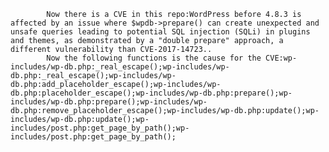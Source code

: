 
            Now there is a CVE in this repo:WordPress before 4.8.3 is affected by an issue where $wpdb->prepare() can create unexpected and unsafe queries leading to potential SQL injection (SQLi) in plugins and themes, as demonstrated by a "double prepare" approach, a different vulnerability than CVE-2017-14723..
            Now the following functions is the cause for the CVE:wp-includes/wp-db.php:_real_escape();wp-includes/wp-db.php:_real_escape();wp-includes/wp-db.php:add_placeholder_escape();wp-includes/wp-db.php:placeholder_escape();wp-includes/wp-db.php:prepare();wp-includes/wp-db.php:prepare();wp-includes/wp-db.php:remove_placeholder_escape();wp-includes/wp-db.php:update();wp-includes/wp-db.php:update();wp-includes/post.php:get_page_by_path();wp-includes/post.php:get_page_by_path();
            